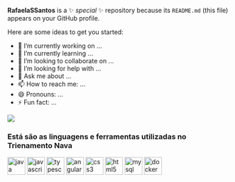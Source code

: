 **RafaelaSSantos** is a ✨ _special_ ✨ repository because its `README.md` (this file) appears on your GitHub profile.

Here are some ideas to get you started:

- 🔭 I’m currently working on ...
- 🌱 I’m currently learning ...
- 👯 I’m looking to collaborate on ...
- 🤔 I’m looking for help with ...
- 💬 Ask me about ...
- 📫 How to reach me: ...
- 😄 Pronouns: ...
- ⚡ Fun fact: ...

 ![](https://github-readme-stats.vercel.app/api?username=RafaelaSSantos&show_icons=true&theme=blue)

 <h3 align="left">Está são as linguagens e ferramentas utilizadas no Trienamento Nava</h3>
 <p align="left">   
  
 <img src="https://icongr.am/devicon/java-original-wordmark.svg?size=128&color=currentColor" alt="java" width="40" height="40"/> 
 <img src="https://icongr.am/devicon/javascript-original.svg?size=128&color=currentColor" alt="javascript" width="40" height="40"/>
 <img src="https://icongr.am/devicon/typescript-plain.svg?size=128&color=currentColor" alt="typescript" width="40" height="40"/>  
 <img src="https://icongr.am/devicon/angularjs-original.svg?size=128&color=currentColor" alt="angularjs" width="40" height="40"/>  
 <img src="https://icongr.am/devicon/css3-original-wordmark.svg?size=128&color=000000" alt="css3" width="40" height="40"/> 
 <img src="https://icongr.am/devicon/html5-original-wordmark.svg?size=128&color=000000" alt="html5" width="40" height="40"/>  
 <img src="https://icongr.am/devicon/mysql-original.svg?size=128&color=currentColor" alt="mysql" width="40" height="40"/>  
 <img src="https://icongr.am/devicon/docker-original.svg?size=128&color=currentColor" alt="docker" width="40" height="40"/>

 </p>